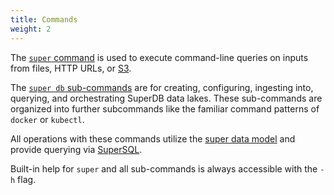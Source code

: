 ```yaml
---
title: Commands
weight: 2
---
```


The [`super` command](super.md) is used to execute command-line queries on
inputs from files, HTTP URLs, or [S3](../integrations/amazon-s3.md).

The [`super db` sub-commands](super-db.md) are for creating, configuring, ingesting
into, querying, and orchestrating SuperDB data lakes. These sub-commands are
organized into further subcommands like the familiar command patterns
of `docker` or `kubectl`.

All operations with these commands utilize the [super data model](../formats/README.md)
and provide querying via [SuperSQL](../language/README.md).

Built-in help for `super` and all sub-commands is always accessible with the `-h` flag.
